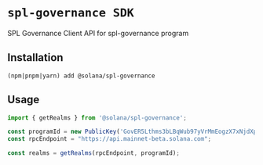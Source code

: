 # `spl-governance SDK`

SPL Governance Client API for spl-governance program

## Installation

`(npm|pnpm|yarn) add @solana/spl-governance`

## Usage

```typescript
import { getRealms } from '@solana/spl-governance';

const programId = new PublicKey('GovER5Lthms3bLBqWub97yVrMmEogzX7xNjdXpPPCVZw');
const rpcEndpoint = "https://api.mainnet-beta.solana.com";

const realms = getRealms(rpcEndpoint, programId);

